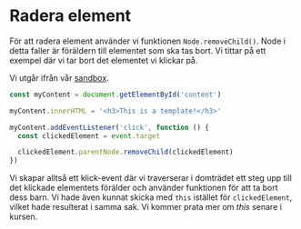 Radera element
==================================

För att radera element använder vi funktionen `Node.removeChild()`. Node i detta faller är föräldern till elementet som ska tas bort. Vi tittar på ett exempel där vi tar bort det elementet vi klickar på.

Vi utgår ifrån vår [sandbox](../../example/sandbox).

```js
const myContent = document.getElementById('content')

myContent.innerHTML = '<h3>This is a template!</h3>'

myContent.addEventListener('click', function () {
  const clickedElement = event.target

  clickedElement.parentNode.removeChild(clickedElement)
})
```

Vi skapar alltså ett klick-event där vi traverserar i domträdet ett steg upp till det klickade elementets förälder och använder funktionen för att ta bort dess barn. Vi hade även kunnat skicka med `this` istället för `clickedElement`, vilket hade resulterat i samma sak. Vi kommer prata mer om *this* senare i kursen.
